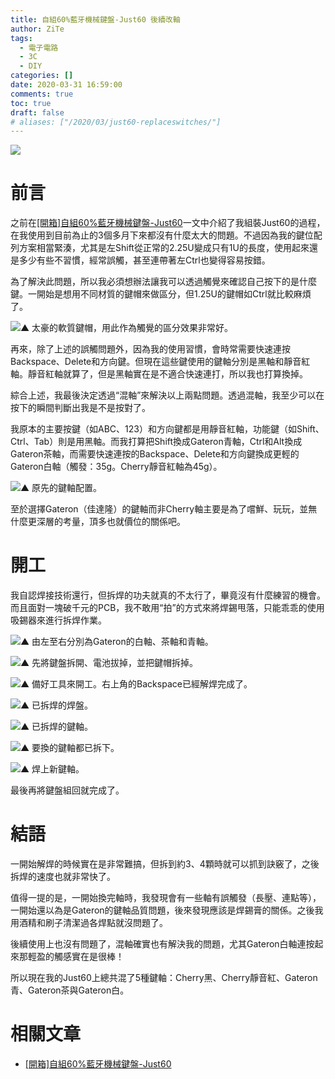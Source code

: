```yaml
---
title: 自組60%藍牙機械鍵盤-Just60 後續改軸
author: ZiTe
tags:
  - 電子電路
  - 3C
  - DIY
categories: []
date: 2020-03-31 16:59:00
comments: true
toc: true
draft: false
# aliases: ["/2020/03/just60-replaceswitches/"]
---
```

![](https://1.bp.blogspot.com/-MJaz0ArUBZE/XomfS_eOL2I/AAAAAAAACC8/Ho-R4rr6xTQu2M5y5ticJV4EHoG0_qlDgCKgBGAsYHg/s1600/ZPH_0116.jpg)

# 前言

之前在[\[開箱\]自組60%藍牙機械鍵盤-Just60](/posts/unbox-just60/)一文中介紹了我組裝Just60的過程，在我使用到目前為止的3個多月下來都沒有什麼太大的問題。不過因為我的鍵位配列方案相當緊湊，尤其是左Shift從正常的2.25U變成只有1U的長度，使用起來還是多少有些不習慣，經常誤觸，甚至連帶著左Ctrl也變得容易按錯。

<!--more-->

為了解決此問題，所以我必須想辦法讓我可以透過觸覺來確認自己按下的是什麼鍵。一開始是想用不同材質的鍵帽來做區分，但1.25U的鍵帽如Ctrl就比較麻煩了。

![▲ 太豪的軟質鍵帽，用此作為觸覺的區分效果非常好。](https://1.bp.blogspot.com/-bItkv7gqREQ/XomfS6bTn0I/AAAAAAAACC8/eAU0BO69z-U6JbBrlrrlCx-kETn0aj0xwCKgBGAsYHg/s640/ZPH_0109.jpg)

再來，除了上述的誤觸問題外，因為我的使用習慣，會時常需要快速連按Backspace、Delete和方向鍵。但現在這些鍵使用的鍵軸分別是黑軸和靜音紅軸。靜音紅軸就算了，但是黑軸實在是不適合快速連打，所以我也打算換掉。

綜合上述，我最後決定透過“混軸”來解決以上兩點問題。透過混軸，我至少可以在按下的瞬間判斷出我是不是按對了。

我原本的主要按鍵（如ABC、123）和方向鍵都是用靜音紅軸，功能鍵（如Shift、Ctrl、Tab）則是用黑軸。而我打算把Shift換成Gateron青軸，Ctrl和Alt換成Gateron茶軸，而需要快速連按的Backspace、Delete和方向鍵換成更輕的Gateron白軸（觸發：35g。Cherry靜音紅軸為45g）。

![▲ 原先的鍵軸配置。](https://1.bp.blogspot.com/-euzIY6otL9o/XomfeZrKxmI/AAAAAAAACDA/-37xniROwQ8z50mxu_czwUJJTqtM6vWRQCKgBGAsYHg/s640/Just60%25E9%2585%258D%25E5%2588%2597-L0-jj.png)

至於選擇Gateron（佳達隆）的鍵軸而非Cherry軸主要是為了嚐鮮、玩玩，並無什麼更深層的考量，頂多也就價位的關係吧。

# 開工

我自認焊接技術還行，但拆焊的功夫就真的不太行了，畢竟沒有什麼練習的機會。而且面對一塊破千元的PCB，我不敢用“拍”的方式來將焊錫甩落，只能乖乖的使用吸錫器來進行拆焊作業。

![▲ 由左至右分別為Gateron的白軸、茶軸和青軸。](https://1.bp.blogspot.com/-gNYDR-PqQYc/XomfSxmuotI/AAAAAAAACC8/pUWuAGMaUQIqF_is-sDDUE6jTuqtlO2EACKgBGAsYHg/s1600/ZPH_0104.jpg)

![▲ 先將鍵盤拆開、電池拔掉，並把鍵帽拆掉。](https://1.bp.blogspot.com/-BE18sWpdHGY/XomfSzlmgaI/AAAAAAAACC8/q-L3XXCgVigAv17O-dno7VSOF2M6_6AIgCKgBGAsYHg/s1600/ZPH_0110.jpg)

![▲ 備好工具來開工。右上角的Backspace已經解焊完成了。](https://1.bp.blogspot.com/-guRO7gQfZUw/XomfS3OeFYI/AAAAAAAACC8/Ng9SpuTRyy85E6lOe_1G4M8GIcRSU9BJQCKgBGAsYHg/s1600/ZPH_0111.jpg)

![▲ 已拆焊的焊盤。](https://1.bp.blogspot.com/-c5-lDkFeuV8/XomfS2F7EdI/AAAAAAAACC8/4ocCrT2ElxEbnDioSzZrDc00s8wYYBrOQCKgBGAsYHg/s1600/ZPH_0114.jpg)

![▲ 已拆焊的鍵軸。](https://1.bp.blogspot.com/-qKpyEczeFVk/XomfS13GcfI/AAAAAAAACC8/ODWfESlJ_70jDyVTpL0SW7soX4pACmz3ACKgBGAsYHg/s1600/ZPH_0112.jpg)

![▲ 要換的鍵軸都已拆下。](https://1.bp.blogspot.com/-aeuhF6ihp4A/XomfS0y4ECI/AAAAAAAACC8/4N-gzbVLIHw-tKZy-9FjDeTCOR1vgyMqQCKgBGAsYHg/s1600/ZPH_0115.jpg)

![▲ 焊上新鍵軸。](https://1.bp.blogspot.com/-MJaz0ArUBZE/XomfS_eOL2I/AAAAAAAACC8/Ho-R4rr6xTQu2M5y5ticJV4EHoG0_qlDgCKgBGAsYHg/s1600/ZPH_0116.jpg)

最後再將鍵盤組回就完成了。

# 結語

一開始解焊的時候實在是非常難搞，但拆到約3、4顆時就可以抓到訣竅了，之後拆焊的速度也就非常快了。

值得一提的是，一開始換完軸時，我發現會有一些軸有誤觸發（長壓、連點等），一開始還以為是Gateron的鍵軸品質問題，後來發現應該是焊錫膏的關係。之後我用酒精和刷子清潔過各焊點就沒問題了。

後續使用上也沒有問題了，混軸確實也有解決我的問題，尤其Gateron白軸連按起來那輕盈的觸感實在是很棒！

所以現在我的Just60上總共混了5種鍵軸：Cherry黑、Cherry靜音紅、Gateron青、Gateron茶與Gateron白。

# 相關文章

*   [\[開箱\]自組60%藍牙機械鍵盤-Just60](/posts/unbox-just60/)
